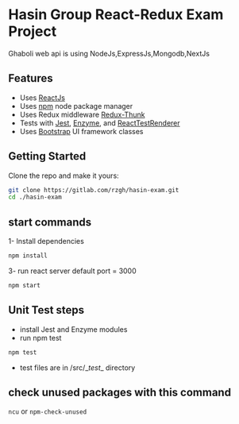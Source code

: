 # Hasin Group React-Redux Exam Project
Ghaboli web api is using NodeJs,ExpressJs,Mongodb,NextJs

## Features

 - Uses [ReactJs](https://reactjs.org/) 
 - Uses [npm](https://npm.com) node package manager
 - Uses Redux middleware [Redux-Thunk](https://www.npmjs.com/package/redux-thunk)
 - Tests with [Jest](https://jestjs.io/), [Enzyme](https://www.npmjs.com/package/enzyme), and [ReactTestRenderer](https://reactjs.org/docs/test-renderer.html)
 - Uses [Bootstrap](https://getbootstrap.com/) UI framework classes
 
## Getting Started
Clone the repo and make it yours:

```bash
git clone https://gitlab.com/rzgh/hasin-exam.git
cd ./hasin-exam
```

## start commands

1- Install dependencies

```bash
npm install
```
3- run react server default port = 3000
```bash
npm start
```

## Unit Test steps
- install Jest and Enzyme modules
- run npm test
```bash
npm test
```
- test files are in /src/\__test__ directory
 
## check unused packages with this command
```ncu```
or
```npm-check-unused```

